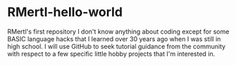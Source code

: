 # RMertl-hello-world
RMertl's first repository
I don't know anything about coding except for some BASIC language hacks that I learned over 30 years ago when I was still in high school.  I will use GitHub to seek tutorial guidance from the community with respect to a few specific little hobby projects that I'm interested in.
